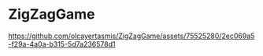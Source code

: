 # ZigZagGame


https://github.com/olcayertasmis/ZigZagGame/assets/75525280/2ec069a5-f29a-4a0a-b315-5d7a236578d1

